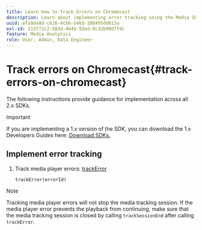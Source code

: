 ```yaml
---
title: Learn How to Track Errors on Chromecast
description: Learn about implementing error tracking using the Media SDK on Chromecast.
uuid: efa9de8d-c626-4cb6-b46d-108495dd013a
exl-id: 513772c2-582d-4b4b-92ed-0c32b99d7fdc
feature: Media Analytics
role: User, Admin, Data Engineer
---
```

# Track errors on Chromecast{#track-errors-on-chromecast}

The following instructions provide guidance for implementation across all 2.x SDKs.

>[!IMPORTANT]
>
>If you are implementing a 1.x version of the SDK, you can download the 1.x Developers Guides here: [Download SDKs.](/help/getting-started/download-sdks.md)

## Implement error tracking

1. Track media player errors: [trackError](https://adobe-marketing-cloud.github.io/media-sdks/reference/chromecast/ADBMobile.media.html#.trackError)

    ```
    trackError(errorId)
    ```

>[!NOTE]
>
>Tracking media player errors will not stop the media tracking session. If the media player error prevents the playback from continuing, make sure that the media tracking session is closed by calling `trackSessionEnd` after calling `trackError`.
